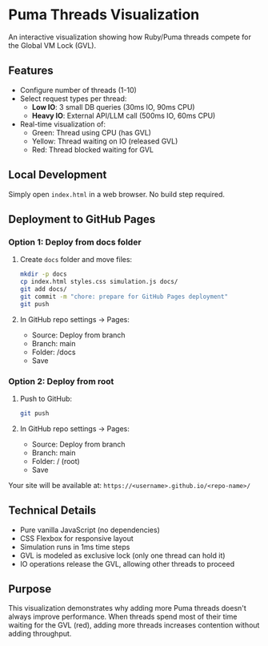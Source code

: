 # Puma Threads Visualization

An interactive visualization showing how Ruby/Puma threads compete for the Global VM Lock (GVL).

## Features

- Configure number of threads (1-10)
- Select request types per thread:
  - **Low IO**: 3 small DB queries (30ms IO, 90ms CPU)
  - **Heavy IO**: External API/LLM call (500ms IO, 60ms CPU)
- Real-time visualization of:
  - Green: Thread using CPU (has GVL)
  - Yellow: Thread waiting on IO (released GVL)
  - Red: Thread blocked waiting for GVL

## Local Development

Simply open `index.html` in a web browser. No build step required.

## Deployment to GitHub Pages

### Option 1: Deploy from docs folder

1. Create `docs` folder and move files:
   ```bash
   mkdir -p docs
   cp index.html styles.css simulation.js docs/
   git add docs/
   git commit -m "chore: prepare for GitHub Pages deployment"
   git push
   ```

2. In GitHub repo settings → Pages:
   - Source: Deploy from branch
   - Branch: main
   - Folder: /docs
   - Save

### Option 2: Deploy from root

1. Push to GitHub:
   ```bash
   git push
   ```

2. In GitHub repo settings → Pages:
   - Source: Deploy from branch
   - Branch: main
   - Folder: / (root)
   - Save

Your site will be available at: `https://<username>.github.io/<repo-name>/`

## Technical Details

- Pure vanilla JavaScript (no dependencies)
- CSS Flexbox for responsive layout
- Simulation runs in 1ms time steps
- GVL is modeled as exclusive lock (only one thread can hold it)
- IO operations release the GVL, allowing other threads to proceed

## Purpose

This visualization demonstrates why adding more Puma threads doesn't always improve performance. When threads spend most of their time waiting for the GVL (red), adding more threads increases contention without adding throughput.
